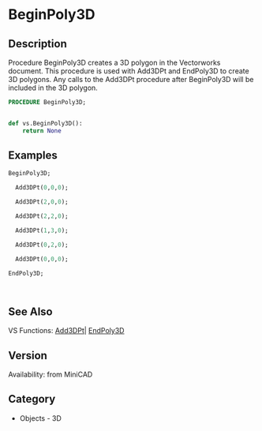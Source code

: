 # BeginPoly3D

## Description
Procedure BeginPoly3D creates a 3D polygon in the Vectorworks document. This procedure is used with Add3DPt and EndPoly3D to create 3D polygons. Any calls to the Add3DPt procedure after BeginPoly3D will be included in the 3D polygon.

```pascal
PROCEDURE BeginPoly3D;
```

```python

def vs.BeginPoly3D():
    return None
```

## Examples
```pascal
BeginPoly3D;

  Add3DPt(0,0,0);

  Add3DPt(2,0,0);

  Add3DPt(2,2,0);

  Add3DPt(1,3,0);

  Add3DPt(0,2,0);

  Add3DPt(0,0,0);

EndPoly3D;




```

## See Also
VS Functions:
[Add3DPt](Add3DPt.md)| [EndPoly3D](EndPoly3D.md)

## Version
Availability: from MiniCAD
## Category
* Objects - 3D


